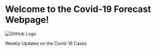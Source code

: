 # Welcome to the Covid-19 Forecast Webpage! 
![GitHub Logo](https://www.google.com/imgres?imgurl=https%3A%2F%2Fwww.publicradiotulsa.org%2Fsites%2Fkwgs%2Ffiles%2F202003%2Fcovid19_with_text.jpg&imgrefurl=https%3A%2F%2Fwww.publicradiotulsa.org%2Fpost%2Foklahoma-sets-record-new-covid-19-cases-228-tulsa-county-pulling-away-leader-cases&tbnid=aNslTyJJUFQ-iM&vet=12ahUKEwj8h43I9-PqAhVKAN8KHSEeDRgQMygHegUIARCQAQ..i&docid=Vj9PrVUUOAd1gM&w=1920&h=1080&q=covid&safe=strict&ved=2ahUKEwj8h43I9-PqAhVKAN8KHSEeDRgQMygHegUIARCQAQ)

 Weekly Updates on the Covid-19 Cases 

